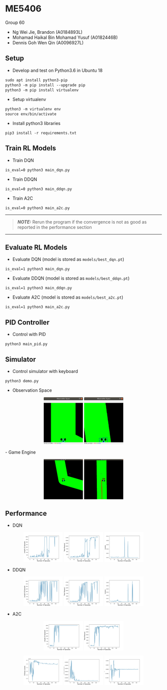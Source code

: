 # ME5406

Group 60
- Ng Wei Jie, Brandon (A0184893L)
- Mohamad Haikal Bin Mohamad Yusuf (A0182446B) 
- Dennis Goh Wen Qin (A0096927L)


## Setup 
- Develop and test on Python3.6 in Ubuntu 18
```
sudo apt install python3-pip
python3 -m pip install --upgrade pip
python3 -m pip install virtualenv
```
- Setup virtualenv
```
python3 -m virtualenv env
source env/bin/activate
```
- Install python3 libraries
```
pip3 install -r requirements.txt
```

## Train RL Models
- Train DQN
```
is_eval=0 python3 main_dqn.py
```
- Train DDQN
```
is_eval=0 python3 main_ddqn.py
```
- Train A2C
```
is_eval=0 python3 main_a2c.py
```

---

> **_NOTE:_** Rerun the program if the convergence is not as good as reported in the performance section

---

## Evaluate RL Models
- Evaluate DQN (model is stored as `models/best_dqn.pt`)
```
is_eval=1 python3 main_dqn.py
```
- Evaluate DDQN (model is stored as `models/best_ddqn.pt`)
```
is_eval=1 python3 main_ddqn.py
```
- Evaluate A2C (model is stored as `models/best_a2c.pt`)
```
is_eval=1 python3 main_a2c.py
```

## PID Controller
- Control with PID
```
python3 main_pid.py
```

## Simulator
- Control simulator with keyboard
```
python3 demo.py
```

- Observation Space
<p align="center">
  <img alt="screen_debug" src="imgs/obs_space_still.png" width="25%">
  <img alt="screen" src="imgs/obs_space_tilt.png" width="25%">
</p>
- Game Engine
<p align="center">
  <img alt="obs_space" src="imgs/game_with_debug_off.png" width="25%">
  <img alt="obs_space" src="imgs/game_with_debug_on.png" width="25%">
</p>

## Performance
- DQN
<p align="center">
  <img alt="screen_debug" src="imgs/episode_length_dqn.jpg" width="25%">
  <img alt="screen" src="imgs/reward_dqn.jpg" width="25%">
  <img alt="screen" src="imgs/losses_dqn.jpg" width="25%">
</p>

- DDQN
<p align="center">
  <img alt="screen_debug" src="imgs/episode_length_ddqn.jpg" width="25%">
  <img alt="screen" src="imgs/reward_ddqn.jpg" width="25%">
  <img alt="screen" src="imgs/losses_ddqn.jpg" width="25%">
</p>

- A2C
<p align="center">
  <img alt="screen_debug" src="imgs/episode_length_a2c.jpg" width="25%">
  <img alt="screen" src="imgs/reward_a2c.jpg" width="25%">
</p>
<p align="center">
  <img alt="screen" src="imgs/entropy_losses_a2c.jpg" width="25%">
  <img alt="screen" src="imgs/value_losses_a2c.jpg" width="25%">
  <img alt="screen" src="imgs/policy_losses_a2c.jpg" width="25%">
</p>
